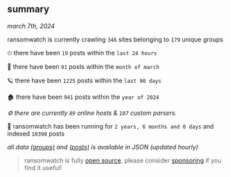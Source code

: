 
## summary
_march 7th, 2024_

ransomwatch is currently crawling `346` sites belonging to `179` unique groups

⏲ there have been `19` posts within the `last 24 hours`

🦈 there have been `91` posts within the `month of march`

🪐 there have been `1225` posts within the `last 90 days`

🏚 there have been `941` posts within the `year of 2024`

_⚙️ there are currently `89` online hosts & `107` custom parsers._

🦕 ransomwatch has been running for `2 years, 6 months and 0 days` and indexed `10398` posts

_all data  [(groups)](http://ransomwhat.telemetry.ltd/groups) and [(posts)](http://ransomwhat.telemetry.ltd/posts) is available in JSON (updated hourly)_

> ransomwatch is fully [open source](https://github.com/joshhighet/ransomwatch#ransomwatch--). please consider [sponsoring](https://github.com/sponsors/joshhighet) if you find it useful!
